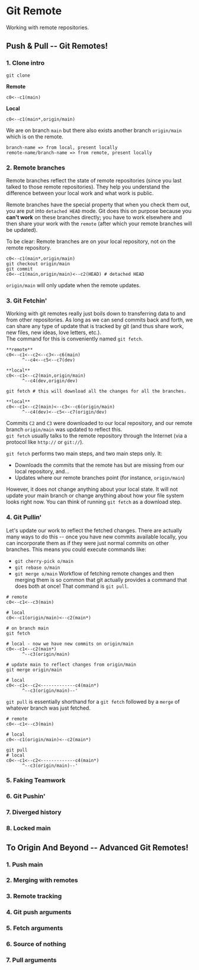 # Git Remote
Working with remote repositories.

##  Push & Pull -- Git Remotes! 
### 1. Clone intro
```
git clone
```

**Remote**
```
c0<--c1(main)
```
**Local**
```
c0<--c1(main*,origin/main)
```
We are on branch `main` but there also exists another branch `origin/main` which is on the remote.
```
branch-name => from local, present locally
remote-name/branch-name => from remote, present locally
```

### 2. Remote branches
Remote branches reflect the state of remote repositories (since you last talked to those remote repositories). They help you understand the difference between your local work and what work is public.

Remote branches have the special property that when you check them out, you are put into `detached HEAD` mode. Git does this on purpose because you **can't work** on these branches directly; you have to work elsewhere and then share your work with the `remote` (after which your remote branches will be updated).

To be clear: Remote branches are on your local repository, not on the remote repository.
```
c0<--c1(main*,origin/main)
git checkout origin/main
git commit
c0<--c1(main,origin/main)<--c2(HEAD) # detached HEAD
```
`origin/main` will only update when the remote updates.

### 3. Git Fetchin'
Working with git remotes really just boils down to transferring data to and from other repositories. As long as we can send commits back and forth, we can share any type of update that is tracked by git (and thus share work, new files, new ideas, love letters, etc.).  
The command for this is conveniently named `git fetch`.  

```
**remote**
c0<--c1<--c2<--c3<--c6(main)
      ^--c4<--c5<--c7(dev)

**local**
c0<--c1<--c2(main,origin/main)
      ^--c4(dev,origin/dev)

git fetch # this will download all the changes for all the branches.

**local**
c0<--c1<--c2(main)<--c3<--c6(origin/main)
      ^--c4(dev)<--c5<--c7(origin/dev)

```
Commits `C2` and `C3` were downloaded to our local repository, and our remote branch `origin/main` was updated to reflect this.  
`git fetch` usually talks to the remote repository through the Internet (via a protocol like `http://` or `git://`).  

`git fetch` performs two main steps, and two main steps only. It:
- Downloads the commits that the remote has but are missing from our local repository, and...
- Updates where our remote branches point (for instance, `origin/main`)

However, it does not change anything about your local state. It will not update your main branch or change anything about how your file system looks right now. You can think of running `git fetch` as a download step.


### 4. Git Pullin'
Let's update our work to reflect the fetched changes. There are actually many ways to do this -- once you have new commits available locally, you can incorporate them as if they were just normal commits on other branches. This means you could execute commands like:
- `git cherry-pick o/main`
- `git rebase o/main`
- `git merge o/main`
Workflow of fetching remote changes and then merging them is so common that git actually provides a command that does both at once! That command is `git pull`.

```
# remote
c0<--c1<--c3(main)

# local
c0<--c1(origin/main)<--c2(main*)

# on branch main
git fetch

# local - now we have new commits on origin/main
c0<--c1<--c2(main*)
      ^--c3(origin/main)

# update main to reflect changes from origin/main
git merge origin/main

# local
c0<--c1<--c2<-------------c4(main*)
      ^--c3(origin/main)--'

```

`git pull` is essentially shorthand for a `git fetch` followed by a `merge` of whatever branch was just fetched.
```
# remote
c0<--c1<--c3(main)

# local
c0<--c1(origin/main)<--c2(main*)

git pull
# local
c0<--c1<--c2<-------------c4(main*)
      ^--c3(origin/main)--'
```

### 5. Faking Teamwork
### 6. Git Pushin'
### 7. Diverged history
### 8. Locked main


##  To Origin And Beyond -- Advanced Git Remotes! 
### 1. Push main
### 2. Merging with remotes
### 3. Remote tracking
### 4. Git push arguments
### 5. Fetch arguments
### 6. Source of nothing
### 7. Pull arguments
